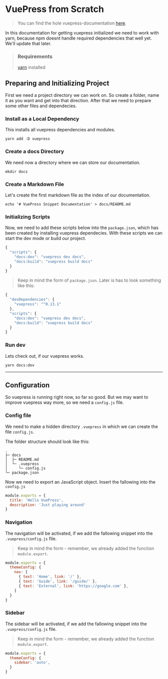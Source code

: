 # VuePress from Scratch

> You can find the hole vuepress-documentation [here](https://vuepress.vuejs.org/).

In this documentation for getting vuepress initialized we need to work with yarn, because npm doesnt handle required dependencies that well yet. We'll update that later.

 > ### Requirements
 > [yarn](https://yarnpkg.com/lang/en/docs/install/) installed



## Preparing and Initializing Project
First we need a project directory we can work on. So create a folder, name it as you want and get into that direction. After that we need to prepare some other files and dependecies.

### Install as a Local Dependency
This installs all vuepress dependencies and modules.

`yarn add -D vuepress`

### Create a docs Directory
We need now a directory where we can store our documentation.

`mkdir docs`

### Create a Markdown File
Let's create the first markdown file as the index of our documentation.

`echo '# VuePress Snippet Documentation' > docs/README.md`

### Initializing Scripts
Now, we need to add these scripts below into the `package.json`, which has been created by installing vuepress dependecies. With these scripts we can start the dev mode or build our project.

```js
{
  "scripts": {
    "docs:dev": "vuepress dev docs",
    "docs:build": "vuepress build docs"
  }
}
```
> Keep in mind the form of `package.json`. Later is has to look something like this:
```js
{
  "devDependencies": {
    "vuepress": "^0.13.1"
  },
  "scripts": {
    "docs:dev": "vuepress dev docs",
    "docs:build": "vuepress build docs"
  }
}
```

### Run dev
Lets check out, if our vuepress works.

`yarn docs:dev`

---

## Configuration
So vuepress is running right now, so far so good. But we may want to improve vuepress way more, so we need a `config.js` file.

### Config file
We need to make a hidden directory `.vuepress` in which we can create the file `config.js`.

The folder structure should look like this:
```
.
├─ docs
│  ├─ README.md
│  └─ .vuepress
│     └─ config.js
└─ package.json
```
Now we need to export an JavaScript object. Insert the fallowing into the `config.js`

```js
module.exports = {
  title: 'Hello VuePress',
  description: 'Just playing around'
}
```

### Navigation
The navigation will be activated, if we add the fallowing snippet into the `.vuepress/config.js` file.
> Keep in mind the form - remember, we already added the function `module.export`.

```js
module.exports = {
  themeConfig: {
    nav: [
      { text: 'Home', link: '/' },
      { text: 'Guide', link: '/guide/' },
      { text: 'External', link: 'https://google.com' },
    ]
  }
}
```

### Sidebar
The sidebar will be activated, if we add the fallowing snippet into the `.vuepress/config.js` file.
> Keep in mind the form - remember, we already added the function `module.export`.

```js
module.exports = {
  themeConfig: {
    sidebar: 'auto',
  }
}
```
